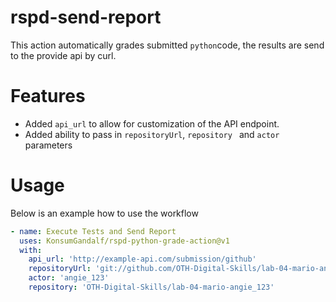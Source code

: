 # rspd-send-report
This action automatically grades submitted `python`code, the results are send to the provide api by curl.

# Features
- Added `api_url` to allow for customization of the API endpoint.
- Added ability to pass in `repositoryUrl`, `repository ` and `actor` parameters 

# Usage
Below is an example how to use the workflow
```yaml
- name: Execute Tests and Send Report
  uses: KonsumGandalf/rspd-python-grade-action@v1
  with:
    api_url: 'http://example-api.com/submission/github'
    repositoryUrl: 'git://github.com/OTH-Digital-Skills/lab-04-mario-angie_123'
    actor: 'angie_123'
    repository: 'OTH-Digital-Skills/lab-04-mario-angie_123'

```